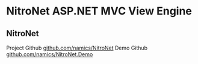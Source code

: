 # NitroNet ASP.NET MVC View Engine

## NitroNet

Project Github [github.com/namics/NitroNet](https://github.com/namics/NitroNet)
Demo Github [github.com/namics/NitroNet.Demo](https://github.com/namics/NitroNet.Demo)

